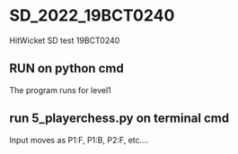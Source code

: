 # SD_2022_19BCT0240
 HitWicket SD test 19BCT0240

## RUN on python cmd

The program runs for level1 

## run 5_playerchess.py on terminal cmd

Input moves as P1:F, P1:B, P2:F, etc....